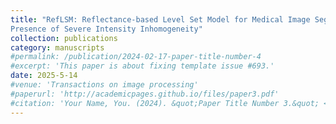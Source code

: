 ```yaml
---
title: "RefLSM: Reflectance-based Level Set Model for Medical Image Segmentation in the
Presence of Severe Intensity Inhomogeneity"
collection: publications
category: manuscripts
#permalink: /publication/2024-02-17-paper-title-number-4
#excerpt: 'This paper is about fixing template issue #693.'
date: 2025-5-14
#venue: 'Transactions on image processing'
#paperurl: 'http://academicpages.github.io/files/paper3.pdf'
#citation: 'Your Name, You. (2024). &quot;Paper Title Number 3.&quot; <i>GitHub Journal of Bugs</i>. 1(3).'
---
```


